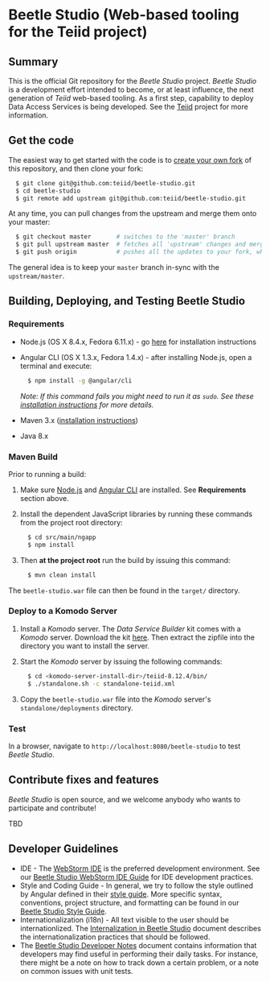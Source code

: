 # Beetle Studio (Web-based tooling for the Teiid project)

## Summary

This is the official Git repository for the _Beetle Studio_ project. _Beetle Studio_ is a development effort 
intended to become, or at least influence, the next generation of _Teiid_ web-based tooling. As a
first step, capability to deploy Data Access Services is being developed. See the [Teiid](http://teiid.jboss.org/) project
for more information.

## Get the code

The easiest way to get started with the code is to [create your own fork](http://help.github.com/forking/)
of this repository, and then clone your fork:

```bash
  $ git clone git@github.com:teiid/beetle-studio.git
  $ cd beetle-studio
  $ git remote add upstream git@github.com:teiid/beetle-studio.git
```
At any time, you can pull changes from the upstream and merge them onto your master:
```bash
  $ git checkout master       # switches to the 'master' branch
  $ git pull upstream master  # fetches all 'upstream' changes and merges 'upstream/master' onto your 'master' branch
  $ git push origin           # pushes all the updates to your fork, which should be in-sync with 'upstream'
```
The general idea is to keep your `master` branch in-sync with the `upstream/master`.

## Building, Deploying, and Testing Beetle Studio

### Requirements

- Node.js (OS X 8.4.x, Fedora 6.11.x) - go [here](https://nodejs.org/en/download/) for installation
instructions
- Angular CLI (OS X 1.3.x, Fedora 1.4.x) - after installing Node.js, open a terminal and execute:

    ```bash
      $ npm install -g @angular/cli
    ```

    _Note: If this command fails you might need to run it as `sudo`. See these [installation instructions](https://github.com/angular/angular-cli/wiki) 
    for more details._
- Maven 3.x ([installation instructions](https://maven.apache.org/install.html))
- Java 8.x

### Maven Build

Prior to running a build:

1. Make sure [Node.js]((https://nodejs.org/en/download/)) and [Angular CLI](https://github.com/angular/angular-cli/wiki) 
are installed. See **Requirements** section above.

1. Install the dependent JavaScript libraries by running these commands from the project root directory:

    ```bash
      $ cd src/main/ngapp
      $ npm install
    ```

1. Then **at the project root** run the build by issuing this command:

    ```bash
      $ mvn clean install
    ```

The `beetle-studio.war` file can then be found in the `target/` directory.

### Deploy to a Komodo Server

1. Install a _Komodo_ server. The _Data Service Builder_ kit comes with a _Komodo_ server. 
Download the kit [here](https://developer.jboss.org/wiki/GettingStartedWithDataServicesBuilder). 
Then extract the zipfile into the directory you want to install the server.

1. Start the _Komodo_ server by issuing the following commands:

    ```bash
      $ cd <komodo-server-install-dir>/teiid-8.12.4/bin/
      $ ./standalone.sh -c standalone-teiid.xml
    ```

1. Copy the `beetle-studio.war` file into the _Komodo_ server's `standalone/deployments` directory.

### Test

In a browser, navigate to `http://localhost:8080/beetle-studio` to test _Beetle Studio_.

## Contribute fixes and features

_Beetle Studio_ is open source, and we welcome anybody who wants to participate and contribute!

TBD

## Developer Guidelines

- IDE - The [WebStorm IDE](https://www.jetbrains.com/webstorm/) is the preferred development environment. See our
[Beetle Studio WebStorm IDE Guide](https://github.com/teiid/beetle-studio/blob/master/documentation/ide/webstorm-guide.md) 
for IDE development practices.
- Style and Coding Guide - In general, we try to follow the style outlined by Angular defined
in their [style guide](https://angular.io/guide/styleguide). More specific syntax, conventions,
project structure, and formatting can be found in our [Beetle Studio Style Guide](https://github.com/teiid/beetle-studio/blob/master/documentation/style-guide/style-guide.md).
- Internationalization (i18n) - All text visible to the user should be internationlized.
The [Internalization in Beetle Studio](https://github.com/teiid/beetle-studio/blob/master/documentation/i18n/README.md)
document describes the internationalization practices that should be followed.
- The [Beetle Studio Developer Notes](https://github.com/teiid/beetle-studio/blob/master/documentation/dev-notes/dev-notes.md)
document contains information that developers may find useful in performing their daily tasks. For 
instance, there might be a note on how to track down a certain problem, or a note on common issues
with unit tests.
